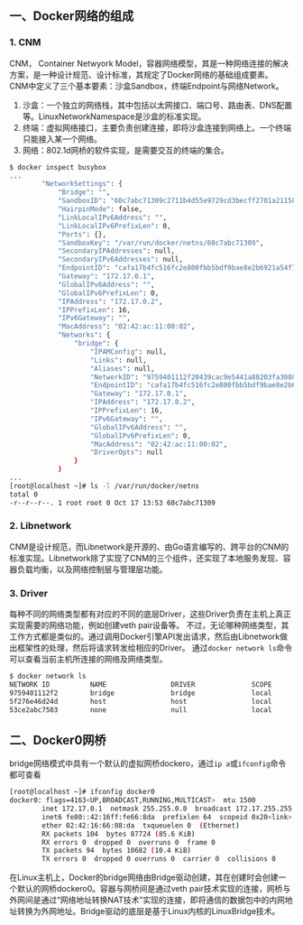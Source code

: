## 一、Docker网络的组成

### 1. CNM

CNM， Container Netwyork Model，容器网络模型，其是一种网络连接的解决方案，是一种设计规范、设计标准，其规定了Docker网络的基础组成要素。
CNM中定义了三个基本要素：沙盒Sandbox，终端Endpoint与网络Network。

1. 沙盒：一个独立的网络栈，其中包括以太网接口、端口号、路由表、DNS配置等。LinuxNetworkNamespace是沙盒的标准实现。
2. 终端：虚拟网络接口，主要负责创建连接，即将沙盒连接到网络上。一个终端只能接入某一个网络。
3. 网络：802.1d网桥的软件实现，是需要交互的终端的集合。

```bash
$ docker inspect busybox
...
        "NetworkSettings": {
            "Bridge": "",
            "SandboxID": "60c7abc71309c2711b4d55e9729cd3becff2701a21158add723c5785b58ea020",
            "HairpinMode": false,
            "LinkLocalIPv6Address": "",
            "LinkLocalIPv6PrefixLen": 0,
            "Ports": {},
            "SandboxKey": "/var/run/docker/netns/60c7abc71309",
            "SecondaryIPAddresses": null,
            "SecondaryIPv6Addresses": null,
            "EndpointID": "cafa17b4fc516fc2e800fbb5bdf9bae8e2b6921a54f7ae41c3c3707f6fb15537",
            "Gateway": "172.17.0.1",
            "GlobalIPv6Address": "",
            "GlobalIPv6PrefixLen": 0,
            "IPAddress": "172.17.0.2",
            "IPPrefixLen": 16,
            "IPv6Gateway": "",
            "MacAddress": "02:42:ac:11:00:02",
            "Networks": {
                "bridge": {
                    "IPAMConfig": null,
                    "Links": null,
                    "Aliases": null,
                    "NetworkID": "9759401112f20439cac9e5441a88203fa3088b020eb026b96c07809d066d807c",
                    "EndpointID": "cafa17b4fc516fc2e800fbb5bdf9bae8e2b6921a54f7ae41c3c3707f6fb15537",
                    "Gateway": "172.17.0.1",
                    "IPAddress": "172.17.0.2",
                    "IPPrefixLen": 16,
                    "IPv6Gateway": "",
                    "GlobalIPv6Address": "",
                    "GlobalIPv6PrefixLen": 0,
                    "MacAddress": "02:42:ac:11:00:02",
                    "DriverOpts": null
                }
            }
...
[root@localhost ~]# ls -l /var/run/docker/netns
total 0
-r--r--r--. 1 root root 0 Oct 17 13:53 60c7abc71309
```

### 2. Libnetwork

​     CNM是设计规范，而Libnetwork是开源的、由Go语言编写的、跨平台的CNM的标准实现。
​     Libnetwork除了实现了CNM的三个组件，还实现了本地服务发现、容器负载均衡，以及网络控制层与管理层功能。

### 3. Driver

每种不同的网络类型都有对应的不同的底层Driver，这些Driver负责在主机上真正实现需要的网络功能，例如创建veth pair设备等。
不过，无论哪种网络类型，其工作方式都是类似的。通过调用Docker引擎API发出请求，然后由Libnetwork做出框架性的处理，然后将请求转发给相应的Driver。
通过`docker network ls`命令可以查看当前主机所连接的网络及网络类型。

```bash
$ docker network ls
NETWORK ID          NAME                DRIVER              SCOPE
9759401112f2        bridge              bridge              local
5f276e46d24d        host                host                local
53ce2abc7503        none                null                local
```

## 二、Docker0网桥

bridge网络模式中具有一个默认的虚拟网桥dockero，通过`ip a`或`ifconfig`命令都可查看

```bash
[root@localhost ~]# ifconfig docker0
docker0: flags=4163<UP,BROADCAST,RUNNING,MULTICAST>  mtu 1500
        inet 172.17.0.1  netmask 255.255.0.0  broadcast 172.17.255.255
        inet6 fe80::42:16ff:fe66:8da  prefixlen 64  scopeid 0x20<link>
        ether 02:42:16:66:08:da  txqueuelen 0  (Ethernet)
        RX packets 104  bytes 87724 (85.6 KiB)
        RX errors 0  dropped 0  overruns 0  frame 0
        TX packets 94  bytes 10682 (10.4 KiB)
        TX errors 0  dropped 0 overruns 0  carrier 0  collisions 0
```

在Linux主机上，Docker的bridge网络由Bridge驱动创建，其在创建时会创建一个默认的网桥dockero0。容器与网桥间是通过veth pair技术实现的连接，网桥与外网间是通过“网络地址转换NAT技术”实现的连接，即将通信的数据包中的内网地址转换为外网地址。Bridge驱动的底层是基于Linux内核的LinuxBridge技术。

